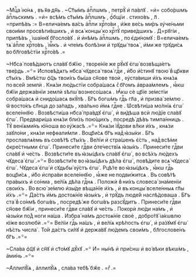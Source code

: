 ~Мцⷭ҇а і҆ю́нѧ , въ к҃ѳ дн҃ь . ~Ст҃ы́мъ а҆пⷭ҇лѡмъ , петрꙋ̀ и҆ па́влꙋ . =и҆= собо́рѡмъ а҆пⷭ҇льскимъ . =и҆= всѣ́мъ ст҃ы́мъ а҆пⷭ҇лѡмъ , ѻ҆́бщїи . стихо́въ , л҃ . =припѣ́въ := В=елича́емъ ва́съ а҆пⷭ҇ли хрⷭ҇то́ви , и҆́же ве́сь ми́ръ ᲂу҆че́ньми свои́ми просвѣти́вшихъ , и҆ всѧ̀ концы̀ ко хрⷭ҇тꙋ̀ приве́дшихъ . Д=рꙋгі́и , припѣ́въ , і҆ѡа́ннꙋ бг҃осло́вꙋ . и҆ и҆нѣ́мъ а҆пⷭ҇лѡмъ , по є҆ди́номꙋ : В=елича́емъ тѧ̀ а҆пⷭ҇ле хрⷭ҇то́въ , і҆мⷬ҇къ . и҆ чте́мъ болѣ́зни и҆ трꙋды̀ твоѧ̀ , и҆́ми же трꙋди́сѧ во бл҃говѣ́стїи хрⷭ҇то́вѣ .=

~Нб҃са̀ повѣ́даютъ сла́вꙋ бж҃їю , творе́нїе же рꙋ́кꙋ є҆гѡ̀ возвѣща́етъ тве́рдь .=꙳= И҆сповѣ́дѧтъ нб҃са̀ чꙋдеса̀ твоѧ̀ гдⷭ҇и , и҆́бо и҆́стинꙋ твою̀ в̾ цр҃кви ст҃ы́хъ . Вмѣ́стѡ ѻ҆ц҃ъ твои́хъ бы́ша сн҃ове твоѝ , ᲂу҆ста́виши и҆́хъ кнѧ́зѧ по все́й землѝ . Кнѧ́зи лю́дьстїи собра́шасѧ с̾ бг҃омъ а҆враа́млемъ , ꙗ҆́кѡ бж҃їи держа́внїи землѝ ѕѣлѡ̀ вознесо́шасѧ . Ꙗ҆́кѡ сѐ цр҃їе зе́мстїи собра́шасѧ и҆ снидо́шасѧ вкꙋ́пѣ . Бг҃ъ богѡ́мъ гдⷭ҇ь гл҃а , и҆ призва̀ зе́млю . ѿ восто́къ сл҃нца до за́падъ , хва́льно и҆́мѧ гдⷭ҇не . Ѡ҆свѣти́ша мо́лнїѧ є҆гѡ̀ вселе́ннꙋю . Возвѣсти́ша нб҃са̀ пра́вдꙋ є҆гѡ̀ , и҆ ви́дѣша всѝ лю́дїе сла́вꙋ є҆гѡ̀ . Предвари́ша кнѧ́зи бли́зъ пою́щихъ , посредѣ̀ дѣ́въ тимпа́нницъ . Тꙋ̀ венїѧми́нъ ю҆́ноша во ᲂу҆́жасѣ .=꙳= Кнѧ́зи і҆ꙋ́дови влⷣки и҆́хъ , кнѧ́зи заꙋло́ни , кнѧ́зи нефѳали́мли . Воцр҃и́сѧ бг҃ъ над̾ ꙗ҆зы́ки . Бг҃ъ прославлѧ́емь въ совѣ́тѣ ст҃ы́хъ . Ве́лїи и҆ стра́шенъ є҆́сть , над̾ всѣ́ми ѻ҆кре́стными є҆гѡ̀ . Принеси́те гдⷭ҇ви ѻ҆те́чествїѧ ꙗ҆зы́къ . Принеси́те гдⷭ҇ви сла́вꙋ и҆ че́сть . Возвѣсти́те въ ꙗ҆зы́цѣхъ сла́вꙋ є҆гѡ̀ , во всѣ́хъ лю́дехъ чꙋдеса̀ є҆гѡ̀ .=꙳= Возвѣсти́те во ꙗ҆зы́цѣхъ дѣ́ла є҆гѡ̀ , повѣ́дите всѧ̀ чꙋдеса̀ є҆гѡ̀ . Чꙋдеса̀ є҆гѡ̀ и҆ сꙋдьбы̀ ᲂу҆́стъ є҆гѡ̀ . Рцѣ́те во ꙗ҆зы́цѣхъ , ꙗ҆́кѡ гдⷭ҇ь воцр҃и́сѧ , и҆́бо и҆спра́ви вселе́ннꙋю , ꙗ҆́же не подви́житсѧ . Въ совѣ́тѣ пра́выхъ и҆ со́нма , ве́лїѧ дѣ́ла гдⷭ҇нѧ . Положѝ в̾ ни́хъ словеса̀ зна́менїи свои́хъ . Во всю̀ зе́млю и҆зы́де вѣща́нїе и҆́хъ , и҆ въ концы̀ вселе́нныѧ гл҃ы и҆́хъ .=꙳= Да́стъ и҆́мъ достоѧ́нїе ꙗ҆зы́къ , и҆ трꙋ́дъ люде́й наслѣ́доваша . Бг҃ъ ста̀ в̾ со́нмѣ богѡ́въ , посредѣ́ же богѡ́въ разсꙋ́дитъ . Принеси́те гдⷭ҇ви сн҃ове бж҃їи , принеси́те гдⷭ҇ви сла́вꙋ и҆ че́сть . Покорѝ лю́ди на́мъ , и҆ ꙗ҆зы́ки по́д̾ ноги на́ша . И҆збра̀ на́мъ достоѧ́нїе своѐ , добро́тꙋ і҆а́кѡвлю ю҆́же возлюбѝ .=꙳= Ве́лїи гдⷭ҇ь на́шъ , и҆ ве́лїѧ крѣ́пость є҆гѡ̀ , и҆ ра́зꙋмꙋ є҆гѡ̀ нѣ́сть числа̀ . То́й да́стъ си́лꙋ и҆ держа́вꙋ лю́демъ свои́мъ , бл҃гослове́нъ бг҃ъ .=꙳=

~Сла́ва ѻ҆ц҃ꙋ и҆ сн҃ꙋ и҆ ст҃о́мꙋ дꙋ́хꙋ .=꙳ И҆= ны́нѣ и҆ при́снѡ и҆ во́ вѣки вѣкѡ́мъ , а҆ми́нь .=꙳=

~А҆ллилꙋ́їѧ , а҆ллилꙋ́їѧ , сла́ва тебѣ̀ бж҃е . =гⷤ .=

